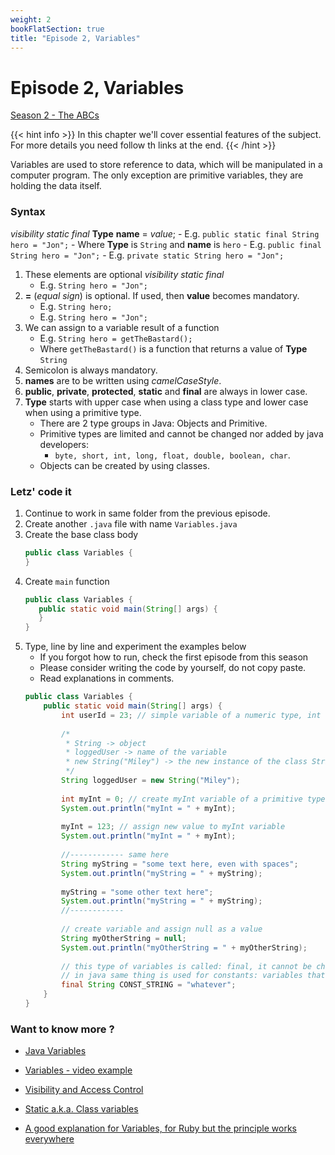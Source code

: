 ```yaml
---
weight: 2
bookFlatSection: true
title: "Episode 2, Variables"
---
```


# Episode 2, Variables

[Season 2 - The ABCs](/docs/java/season_2/)

{{< hint info >}}
In this chapter we'll cover essential features of the subject. For more details you need follow th links at the end.
{{< /hint >}}


Variables are used to store reference to data, which will be manipulated in a computer program.
The only exception are primitive variables, they are holding the data itself.

### Syntax
*visibility* *static* *final* **Type** **name** = *value*;
    - E.g. `public static final String hero = "Jon";`
    - Where **Type** is `String` and **name** is `hero`
    - E.g. `public final String hero = "Jon";`
    - E.g. `private static String hero = "Jon";`
1. These elements are optional *visibility* *static* *final*
    - E.g. `String hero = "Jon";`
1. **=** (*equal sign*) is optional. If used, then **value** becomes mandatory.
    - E.g. `String hero;`
    - E.g. `String hero = "Jon";`
1. We can assign to a variable result of a function
    - E.g. `String hero = getTheBastard();`
    - Where `getTheBastard()` is a function that returns a value of **Type** `String`
1. Semicolon is always mandatory.
1. **names** are to be written using *camelCaseStyle*.
1. **public**, **private**, **protected**, **static** and **final** are always in lower case.
1. **Type** starts with upper case when using a class type and lower case when using a primitive type.
    - There are 2 type groups in Java: Objects and Primitive.
    - Primitive types are limited and cannot be changed nor added by java developers: 
        - `byte, short, int, long, float, double, boolean, char`.
    - Objects can be created by using classes.

### Letz' code it
1. Continue to work in same folder from the previous episode.
1. Create another `.java` file with name `Variables.java`
1. Create the base class body 
    ```java
    public class Variables {
    }
    ```
1. Create `main` function 
    ```java
    public class Variables {
       public static void main(String[] args) {
       }
   }
1. Type, line by line and experiment the examples below
    - If you forgot how to run, check the first episode from this season
    - Please consider writing the code by yourself, do not copy paste.
    - Read explanations in comments.
    ```java
    public class Variables {
        public static void main(String[] args) {
            int userId = 23; // simple variable of a numeric type, int = integer => -1, 0, 1, 2, 9999
            
            /* 
             * String -> object
             * loggedUser -> name of the variable
             * new String("Miley") -> the new instance of the class String created in memory. In other words: the object.
             */
            String loggedUser = new String("Miley");
            
            int myInt = 0; // create myInt variable of a primitive type int=integer, with default value of 0 zero
            System.out.println("myInt = " + myInt);
            
            myInt = 123; // assign new value to myInt variable
            System.out.println("myInt = " + myInt);
            
            //------------ same here
            String myString = "some text here, even with spaces";
            System.out.println("myString = " + myString);
            
            myString = "some other text here";
            System.out.println("myString = " + myString);
            //------------
            
            // create variable and assign null as a value
            String myOtherString = null; 
            System.out.println("myOtherString = " + myOtherString);
            
            // this type of variables is called: final, it cannot be changed
            // in java same thing is used for constants: variables that cannot get other value.
            final String CONST_STRING = "whatever";
        }
    }
    ```

### Want to know more ?

 - [Java Variables](https://docs.oracle.com/javase/tutorial/java/nutsandbolts/variables.html)

 - [Variables - video example](https://www.youtube.com/watch?v=1Ao2pZCpnCw&t=7s&index=3&list=PLPkoWZmDIKwCvNeBpZMejx8gQhglUxw-w)

 - [Visibility and Access Control](https://docs.oracle.com/javase/tutorial/java/javaOO/accesscontrol.html)

 - [Static a.k.a. Class variables](https://docs.oracle.com/javase/tutorial/java/javaOO/classvars.html)

 - [A good explanation for Variables, for Ruby but the principle works everywhere](https://launchschool.com/books/ruby/read/variables)
